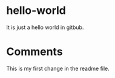 # hello-world
It is just a hello world in gitbub.

# Comments
This is my first change in the readme file.
